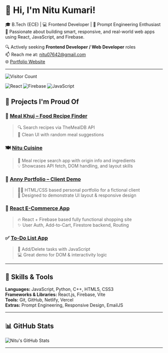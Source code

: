# 👋 Hi, I'm Nitu Kumari!

🎓 B.Tech (ECE) | 💻 Frontend Developer | 🧠 Prompt Engineering Enthusiast  
🚀 Passionate about building smart, responsive, and real-world web apps using React, JavaScript, and Firebase.

🔍 Actively seeking **Frontend Developer / Web Developer** roles  
📫 Reach me at: nitu07642@gmail.com  
🌐 [Portfolio Website](https://portfolio-eqxt.vercel.app)

---

![Visitor Count](https://komarev.com/ghpvc/?username=Nitu07642&style=flat-square&color=blue)

![React](https://img.shields.io/badge/React-20232A?style=flat-square&logo=react)
![Firebase](https://img.shields.io/badge/Firebase-FFCA28?style=flat-square&logo=firebase)
![JavaScript](https://img.shields.io/badge/JavaScript-F7DF1E?style=flat-square&logo=javascript&logoColor=black)


## 🌟 Projects I'm Proud Of

### 🍛 [Meal Khuj – Food Recipe Finder](https://github.com/Nitu07642/meal-khuj-main)
> 🔍 Search recipes via TheMealDB API  
> 🎨 Clean UI with random meal suggestions

### 🍽️ [Nitu Cuisine](https://github.com/Nitu07642/Nitu-Cuisine-project-1)
> 🍲 Meal recipe search app with origin info and ingredients  
> 💡 Showcases API fetch, DOM handling, and layout skills

### 🎨 [Anny Portfolio – Client Demo](https://github.com/Nitu07642/Anny-Portfolio)
> 🧑‍🎨 HTML/CSS based personal portfolio for a fictional client  
> 💼 Designed to demonstrate UI layout & responsive design

### 🛒 [React E-Commerce App](https://github.com/Nitu07642/React-And-Firebase-Ecommerce-For-Beginners-main)
> 🔥 React + Firebase based fully functional shopping site  
> ✨ User Auth, Add-to-Cart, Firestore backend, Routing

### ✅ [To-Do List App](https://github.com/Nitu07642/ToDoList-App)
> 📝 Add/Delete tasks with JavaScript  
> 💻 Great demo for DOM & interactivity logic

---

## 🧠 Skills & Tools

**Languages:** JavaScript, Python, C++, HTML5, CSS3  
**Frameworks & Libraries:** React.js, Firebase, Vite  
**Tools:** Git, GitHub, Netlify, Vercel  
**Extras:** Prompt Engineering, Responsive Design, EmailJS

---

## 📊 GitHub Stats

![Nitu's GitHub Stats](https://github-readme-stats.vercel.app/api?username=Nitu07642&show_icons=true&theme=radical)

---
